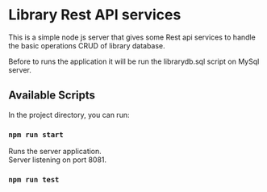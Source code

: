 # Library Rest API services

This is a simple node js server that gives some Rest api services to handle the basic operations CRUD of library database.

Before to runs the application it will be run the librarydb.sql script on MySql server.

## Available Scripts

In the project directory, you can run:

### `npm run start`

Runs the server application.\
Server listening on port 8081.

### `npm run test`

